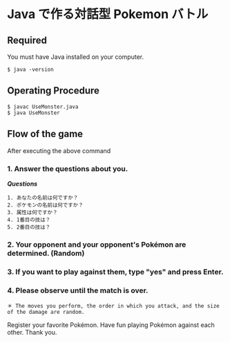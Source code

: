 # Java で作る対話型 Pokemon バトル

## Required
You must have Java installed on your computer.
```aidl
$ java -version
```

## Operating Procedure
```aidl
$ javac UseMonster.java
$ java UseMonster
```

## Flow of the game
After executing the above command

### 1. Answer the questions about you.
***Questions***
```aidl
1. あなたの名前は何ですか？
2. ポケモンの名前は何ですか？
3. 属性は何ですか？
4. 1番目の技は？
5. 2番目の技は？
```

### 2. Your opponent and your opponent's Pokémon are determined. (Random)
### 3. If you want to play against them, type "yes" and press Enter.
### 4. Please observe until the match is over.

`
＊ The moves you perform, the order in which you attack, and the size of the damage are random.
`

Register your favorite Pokémon.
Have fun playing Pokémon against each other.
Thank you.
